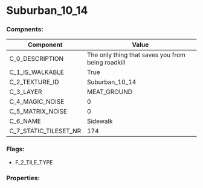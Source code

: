 

# Suburban_10_14





### Compnents: 
| Component | Value | 
|  --  |  --  | 
| C_0_DESCRIPTION | The only thing that saves you from being roadkill | 
| C_1_IS_WALKABLE | True | 
| C_2_TEXTURE_ID | Suburban_10_14 | 
| C_3_LAYER | MEAT_GROUND | 
| C_4_MAGIC_NOISE | 0 | 
| C_5_MATRIX_NOISE | 0 | 
| C_6_NAME | Sidewalk | 
| C_7_STATIC_TILESET_NR | 174 | 


### Flags: 
* F_2_TILE_TYPE


### Properties: 

